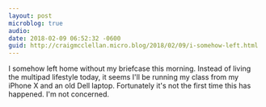 ```yaml
---
layout: post
microblog: true
audio: 
date: 2018-02-09 06:52:32 -0600
guid: http://craigmcclellan.micro.blog/2018/02/09/i-somehow-left.html
---
```

I somehow left home without my briefcase this morning. Instead of living the multipad lifestyle today, it seems I'll be running my class from my iPhone X and an old Dell laptop. Fortunately it's not the first time this has happened. I'm not concerned.
